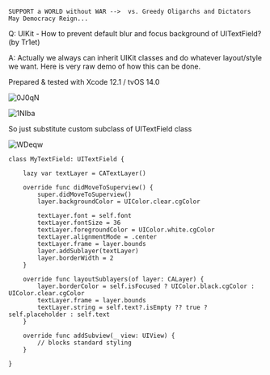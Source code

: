 ```
SUPPORT a WORLD without WAR -->  vs. Greedy Oligarchs and Dictators
May Democracy Reign... 
```

Q: UIKit - How to prevent default blur and focus background of UITextField? (by Tr1et)

A: Actually we always can inherit UIKit classes and do whatever layout/style we want. Here is very raw demo of how this can be done.

Prepared & tested with Xcode 12.1 / tvOS 14.0

![0J0qN](https://user-images.githubusercontent.com/62171579/174435862-c4d48cd5-58e4-4c18-b6ce-d326a7fffdf6.png)

![1NIba](https://user-images.githubusercontent.com/62171579/174435868-db05dc81-4316-4ab6-8049-dfbd000e5630.png)


So just substitute custom subclass of UITextField class

![WDeqw](https://user-images.githubusercontent.com/62171579/174435872-b7bf0ca3-c50a-44de-9122-f6c7ce6211cd.png)


```
class MyTextField: UITextField {

	lazy var textLayer = CATextLayer()
	
	override func didMoveToSuperview() {
		super.didMoveToSuperview()
		layer.backgroundColor = UIColor.clear.cgColor

		textLayer.font = self.font
		textLayer.fontSize = 36
		textLayer.foregroundColor = UIColor.white.cgColor
		textLayer.alignmentMode = .center
		textLayer.frame = layer.bounds
		layer.addSublayer(textLayer)
		layer.borderWidth = 2
	}

	override func layoutSublayers(of layer: CALayer) {
		layer.borderColor = self.isFocused ? UIColor.black.cgColor : UIColor.clear.cgColor
		textLayer.frame = layer.bounds
		textLayer.string = self.text?.isEmpty ?? true ? self.placeholder : self.text
	}

	override func addSubview(_ view: UIView) {
		// blocks standard styling
	}

}
```
